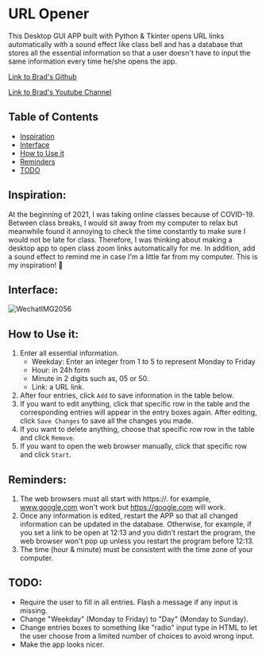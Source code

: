 # URL Opener

This Desktop GUI APP built with Python & Tkinter opens URL links automatically with a sound effect like class bell and has a database that stores all the essential information so that a user doesn't have to input the same information every time he/she opens the app. 

[Link to Brad's Github](https://github.com.bradtraversy)

[Link to Brad's Youtube Channel](https://www.youtube.com/user/TechGuyWeb)

## Table of Contents
- [Inspiration](#insipiration)
- [Interface](#interface)
- [How to Use it](#how-to-use-it)
- [Reminders](#reminders)
- [TODO](#todo)

## Inspiration:
At the beginning of 2021, I was taking online classes because of COVID-19. Between class breaks, I would sit away from my computer to relax but meanwhile found it annoying to check the time constantly to make sure I would not be late for class. Therefore, I was thinking about making a desktop app to open class zoom links automatically for me. In addition, add a sound effect to remind me in case I'm a little far from my computer. This is my inspiration! :star2:

## Interface:
  ![WechatIMG2056](https://user-images.githubusercontent.com/71456398/114523986-671e1c80-9c77-11eb-8f3e-5e763d129563.jpeg)

## How to Use it:
  1. Enter all essential information. 
     - Weekday: Enter an integer from 1 to 5 to represent Monday to Friday 
     - Hour: in 24h form
     - Minute in 2 digits such as, 05 or 50. 
     - Link: a URL link.
  2. After four entries, click <code>Add</code> to save information in the table below. 
  3. If you want to edit anything, click that specific row in the table and the corresponding entries will appear in the entry boxes again. After editing, click <code>Save Changes</code> to save all the changes you made. 
  4. If you want to delete anything, choose that specific row row in the table and click <code>Remove</code>. 
  5. If you want to open the web browser manually, click that specific row and click <code>Start</code>. 

## Reminders:
  1. The web browsers must all start with https://. for example, www.google.com won't work but https://google.com will work. 
  2. Once any information is edited, restart the APP so that all changed information can be updated in the database. Otherwise, for example, if you set a link to be open at 12:13 and you didn't restart the program, the web browser won't pop up unless you restart the program before 12:13. 
  3. The time (hour & minute) must be consistent with the time zone of your computer.  

## TODO:
- Require the user to fill in all entries. Flash a message if any input is missing.
- Change "Weekday" (Monday to Friday) to "Day" (Monday to Sunday). 
- Change entries boxes to something like "radio" input type in HTML to let the user choose from a limited number of choices to avoid wrong input. 
- Make the app looks nicer.
